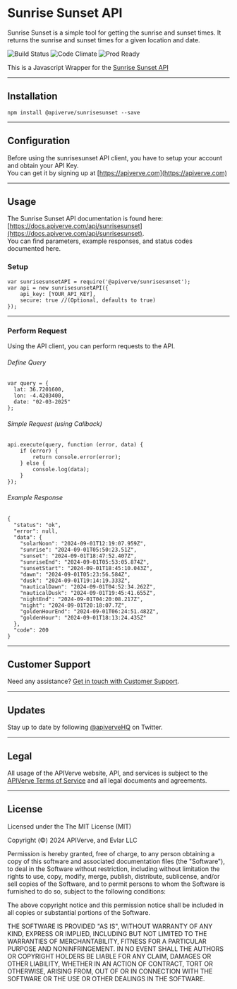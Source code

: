 Sunrise Sunset API
============

Sunrise Sunset is a simple tool for getting the sunrise and sunset times. It returns the sunrise and sunset times for a given location and date.

![Build Status](https://img.shields.io/badge/build-passing-green)
![Code Climate](https://img.shields.io/badge/maintainability-B-purple)
![Prod Ready](https://img.shields.io/badge/production-ready-blue)

This is a Javascript Wrapper for the [Sunrise Sunset API](https://apiverve.com/marketplace/api/sunrisesunset)

---

## Installation
	npm install @apiverve/sunrisesunset --save

---

## Configuration

Before using the sunrisesunset API client, you have to setup your account and obtain your API Key.  
You can get it by signing up at [https://apiverve.com](https://apiverve.com)

---

## Usage

The Sunrise Sunset API documentation is found here: [https://docs.apiverve.com/api/sunrisesunset](https://docs.apiverve.com/api/sunrisesunset).  
You can find parameters, example responses, and status codes documented here.

### Setup

```
var sunrisesunsetAPI = require('@apiverve/sunrisesunset');
var api = new sunrisesunsetAPI({
    api_key: [YOUR_API_KEY],
    secure: true //(Optional, defaults to true)
});
```

---


### Perform Request
Using the API client, you can perform requests to the API.

###### Define Query

```
var query = {
  lat: 36.7201600,
  lon: -4.4203400,
  date: "02-03-2025"
};
```

###### Simple Request (using Callback)

```
api.execute(query, function (error, data) {
    if (error) {
        return console.error(error);
    } else {
        console.log(data);
    }
});
```

###### Example Response

```
{
  "status": "ok",
  "error": null,
  "data": {
    "solarNoon": "2024-09-01T12:19:07.959Z",
    "sunrise": "2024-09-01T05:50:23.51Z",
    "sunset": "2024-09-01T18:47:52.407Z",
    "sunriseEnd": "2024-09-01T05:53:05.874Z",
    "sunsetStart": "2024-09-01T18:45:10.043Z",
    "dawn": "2024-09-01T05:23:56.584Z",
    "dusk": "2024-09-01T19:14:19.333Z",
    "nauticalDawn": "2024-09-01T04:52:34.262Z",
    "nauticalDusk": "2024-09-01T19:45:41.655Z",
    "nightEnd": "2024-09-01T04:20:08.217Z",
    "night": "2024-09-01T20:18:07.7Z",
    "goldenHourEnd": "2024-09-01T06:24:51.482Z",
    "goldenHour": "2024-09-01T18:13:24.435Z"
  },
  "code": 200
}
```

---

## Customer Support

Need any assistance? [Get in touch with Customer Support](https://apiverve.com/contact).

---

## Updates
Stay up to date by following [@apiverveHQ](https://twitter.com/apiverveHQ) on Twitter.

---

## Legal

All usage of the APIVerve website, API, and services is subject to the [APIVerve Terms of Service](https://apiverve.com/terms) and all legal documents and agreements.

---

## License
Licensed under the The MIT License (MIT)

Copyright (&copy;) 2024 APIVerve, and Evlar LLC

Permission is hereby granted, free of charge, to any person obtaining a copy of this software and associated documentation files (the "Software"), to deal in the Software without restriction, including without limitation the rights to use, copy, modify, merge, publish, distribute, sublicense, and/or sell copies of the Software, and to permit persons to whom the Software is furnished to do so, subject to the following conditions:

The above copyright notice and this permission notice shall be included in all copies or substantial portions of the Software.

THE SOFTWARE IS PROVIDED "AS IS", WITHOUT WARRANTY OF ANY KIND, EXPRESS OR IMPLIED, INCLUDING BUT NOT LIMITED TO THE WARRANTIES OF MERCHANTABILITY, FITNESS FOR A PARTICULAR PURPOSE AND NONINFRINGEMENT. IN NO EVENT SHALL THE AUTHORS OR COPYRIGHT HOLDERS BE LIABLE FOR ANY CLAIM, DAMAGES OR OTHER LIABILITY, WHETHER IN AN ACTION OF CONTRACT, TORT OR OTHERWISE, ARISING FROM, OUT OF OR IN CONNECTION WITH THE SOFTWARE OR THE USE OR OTHER DEALINGS IN THE SOFTWARE.